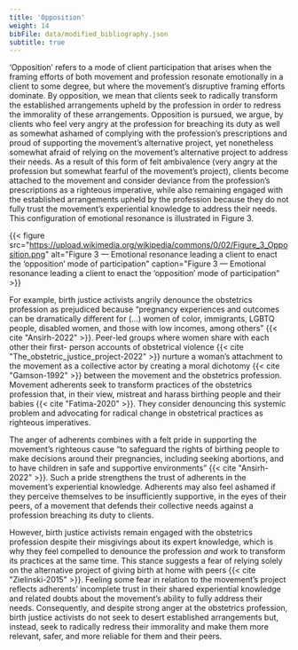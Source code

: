 ```yaml
---
title: 'Opposition'
weight: 14
bibFile: data/modified_bibliography.json
subtitle: true
---
```


‘Opposition’ refers to a mode of client participation that arises when the framing efforts of both movement and profession resonate emotionally in a client to some degree, but where the movement’s disruptive framing efforts dominate. By opposition, we mean that clients seek to radically transform the established arrangements upheld by the profession in order to redress the immorality of these arrangements. Opposition is pursued, we argue, by clients who feel very angry at the profession for breaching its duty as well as somewhat ashamed of complying with the profession’s prescriptions and proud of supporting the movement’s alternative project, yet nonetheless somewhat afraid of relying on the movement’s alternative project to address their needs. As a result of this form of felt ambivalence (very angry at the profession but somewhat fearful of the movement’s project), clients become attached to the movement and consider deviance from the profession’s prescriptions as a righteous imperative, while also remaining engaged with the established arrangements upheld by the profession because they do not fully trust the movement’s experiential knowledge to address their needs. This configuration of emotional resonance is illustrated in Figure 3.

{{< figure src="https://upload.wikimedia.org/wikipedia/commons/0/02/Figure_3_Opposition.png" alt="Figure 3 — Emotional resonance leading a client to enact the ‘opposition’ mode of participation" caption="Figure 3 — Emotional resonance leading a client to enact the ‘opposition’ mode of participation" >}}

For example, birth justice activists angrily denounce the obstetrics profession as prejudiced because “pregnancy experiences and outcomes can be dramatically different for (…) women of color, immigrants, LGBTQ people, disabled women, and those with low incomes, among others” {{< cite "Ansirh-2022" >}}. Peer-led groups where women share with each other their first- person accounts of obstetrical violence {{< cite "The_obstetric_justice_project-2022" >}} nurture a woman’s attachment to the movement as a collective actor by creating a moral dichotomy {{< cite "Gamson-1992" >}} between the movement and the obstetrics profession. Movement adherents seek to transform practices of the obstetrics profession that, in their view, mistreat and harass birthing people and their babies {{< cite "Fatima-2020" >}}. They consider denouncing this systemic problem and advocating for radical change in obstetrical practices as righteous imperatives.

The anger of adherents combines with a felt pride in supporting the movement’s righteous cause “to safeguard the rights of birthing people to make decisions around their pregnancies, including seeking abortions, and to have children in safe and supportive environments” {{< cite "Ansirh-2022" >}}. Such a pride strengthens the trust of adherents in the movement’s experiential knowledge. Adherents may also feel ashamed if they perceive themselves to be insufficiently supportive, in the eyes of their peers, of a movement that defends their collective needs against a profession breaching its duty to clients.

However, birth justice activists remain engaged with the obstetrics profession despite their misgivings about its expert knowledge, which is why they feel compelled to denounce the profession _and_ work to transform its practices at the same time. This stance suggests a fear of relying solely on the alternative project of giving birth at home with peers {{< cite "Zielinski-2015" >}}. Feeling some fear in relation to the movement’s project reflects adherents’ incomplete trust in their shared experiential knowledge and related doubts about the movement’s ability to fully address their needs. Consequently, and despite strong anger at the obstetrics profession, birth justice activists do not seek to desert established arrangements but, instead, seek to radically redress their immorality and make them more relevant, safer, and more reliable for them and their peers.
